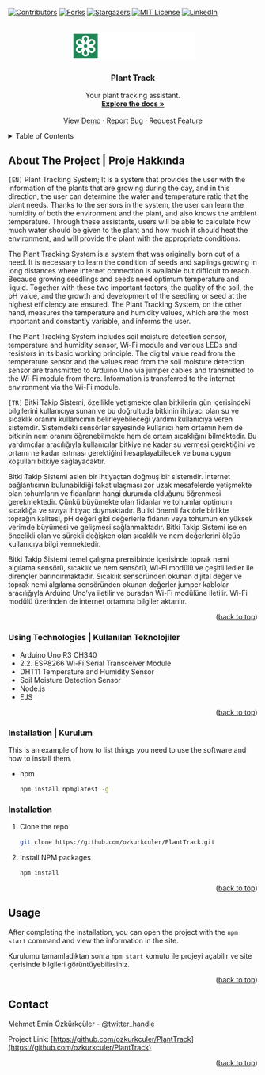 <a name="readme-top"></a>

[![Contributors][contributors-shield]][contributors-url]
[![Forks][forks-shield]][forks-url]
[![Stargazers][stars-shield]][stars-url]
[![MIT License][license-shield]][license-url]
[![LinkedIn][linkedin-shield]][linkedin-url]



<!-- PROJECT LOGO -->
<br />
<div align="center">
  <a href="https://github.com/ozkurkculer/PlantTrack">
    <img src="public/PlantTrack-Logo.png" alt="Logo" width="250">
  </a>

<h3 align="center">Plant Track</h3>

  <p align="center">
    Your plant tracking assistant.
    <br />
    <a href="https://github.com/ozkurkculer/PlantTrack"><strong>Explore the docs »</strong></a>
    <br />
    <br />
    <a href="https://github.com/ozkurkculer/PlantTrack">View Demo</a>
    ·
    <a href="https://github.com/ozkurkculer/PlantTrack/issues">Report Bug</a>
    ·
    <a href="https://github.com/ozkurkculer/PlantTrack/issues">Request Feature</a>
  </p>
</div>



<!-- TABLE OF CONTENTS -->
<details>
  <summary>Table of Contents</summary>
  <ol>
    <li>
      <a href="#about-the-project">About The Project</a>
      <ul>
        <li><a href="#built-with">Built With</a></li>
      </ul>
    </li>
    <li>
      <a href="#getting-started">Getting Started</a>
      <ul>
        <li><a href="#prerequisites">Prerequisites</a></li>
        <li><a href="#installation">Installation</a></li>
      </ul>
    </li>
    <li><a href="#usage">Usage</a></li>
    <li><a href="#roadmap">Roadmap</a></li>
    <li><a href="#contributing">Contributing</a></li>
    <li><a href="#license">License</a></li>
    <li><a href="#contact">Contact</a></li>
    <li><a href="#acknowledgments">Acknowledgments</a></li>
  </ol>
</details>



<!-- ABOUT THE PROJECT -->
## About The Project | Proje Hakkında

`[EN]` 
Plant Tracking System; It is a system that provides the user with the information of the plants that are growing during the day, and in this direction, the user can determine the water and temperature ratio that the plant needs. Thanks to the sensors in the system, the user can learn the humidity of both the environment and the plant, and also knows the ambient temperature. Through these assistants, users will be able to calculate how much water should be given to the plant and how much it should heat the environment, and will provide the plant with the appropriate conditions.

The Plant Tracking System is a system that was originally born out of a need. It is necessary to learn the condition of seeds and saplings growing in long distances where internet connection is available but difficult to reach. Because growing seedlings and seeds need optimum temperature and liquid. Together with these two important factors, the quality of the soil, the pH value, and the growth and development of the seedling or seed at the highest efficiency are ensured. The Plant Tracking System, on the other hand, measures the temperature and humidity values, which are the most important and constantly variable, and informs the user.

The Plant Tracking System includes soil moisture detection sensor, temperature and humidity sensor, Wi-Fi module and various LEDs and resistors in its basic working principle. The digital value read from the temperature sensor and the values read from the soil moisture detection sensor are transmitted to Arduino Uno via jumper cables and transmitted to the Wi-Fi module from there. Information is transferred to the internet environment via the Wi-Fi module.

`[TR]` 
Bitki Takip Sistemi; özellikle yetişmekte olan bitkilerin gün içerisindeki bilgilerini kullanıcıya sunan ve bu doğrultuda bitkinin ihtiyacı olan su ve sıcaklık oranını kullanıcının belirleyebileceği yardımı kullanıcıya veren sistemdir. Sistemdeki sensörler sayesinde kullanıcı hem ortamın hem de bitkinin nem oranını öğrenebilmekte hem de ortam sıcaklığını bilmektedir. Bu yardımcılar aracılığıyla kullanıcılar bitkiye ne kadar su vermesi gerektiğini ve ortamı ne kadar ısıtması gerektiğini hesaplayabilecek ve buna uygun koşulları bitkiye sağlayacaktır.

Bitki Takip Sistemi aslen bir ihtiyaçtan doğmuş bir sistemdir. İnternet bağlantısının bulunabildiği fakat ulaşması zor uzak mesafelerde yetişmekte olan tohumların ve fidanların hangi durumda olduğunu öğrenmesi gerekmektedir. Çünkü büyümekte olan fidanlar ve tohumlar optimum sıcaklığa ve sıvıya ihtiyaç duymaktadır. Bu iki önemli faktörle birlikte toprağın kalitesi, pH değeri gibi değerlerle fidanın veya tohumun en yüksek verimde büyümesi ve gelişmesi sağlanmaktadır. Bitki Takip Sistemi ise en öncelikli olan ve sürekli değişken olan sıcaklık ve nem değerlerini ölçüp kullanıcıya bilgi vermektedir. 

Bitki Takip Sistemi temel çalışma prensibinde içerisinde toprak nemi algılama sensörü, sıcaklık ve nem sensörü, Wi-Fi modülü ve çeşitli ledler ile dirençler barındırmaktadır. Sıcaklık sensöründen okunan dijital değer ve toprak nemi algılama sensöründen okunan değerler jumper kablolar aracılığıyla Arduino Uno’ya iletilir ve buradan Wi-Fi modülüne iletilir. Wi-Fi modülü üzerinden de internet ortamına bilgiler aktarılır. 


<p align="right">(<a href="#readme-top">back to top</a>)</p>



### Using Technologies | Kullanılan Teknolojiler

* Arduino Uno R3 CH340
* 2.2.	ESP8266 Wi-Fi Serial Transceiver Module
* DHT11 Temperature and Humidity Sensor
* Soil Moisture Detection Sensor
* Node.js
* EJS

<p align="right">(<a href="#readme-top">back to top</a>)</p>

### Installation | Kurulum

This is an example of how to list things you need to use the software and how to install them.
* npm
  ```sh
  npm install npm@latest -g
  ```

### Installation

1. Clone the repo
   ```sh
   git clone https://github.com/ozkurkculer/PlantTrack.git
   ```
2. Install NPM packages
   ```sh
   npm install
   ```

<p align="right">(<a href="#readme-top">back to top</a>)</p>



<!-- USAGE EXAMPLES -->
## Usage

After completing the installation, you can open the project with the `npm start` command and view the information in the site.

Kurulumu tamamladıktan sonra `npm start` komutu ile projeyi açabilir ve site içerisinde bilgileri görüntüyebilirsiniz.


<p align="right">(<a href="#readme-top">back to top</a>)</p>






<!-- CONTACT -->
## Contact

Mehmet Emin Özkürkçüler - [@twitter_handle](https://twitter.com/me_ozkurkculer)

Project Link: [https://github.com/ozkurkculer/PlantTrack](https://github.com/ozkurkculer/PlantTrack)

<p align="right">(<a href="#readme-top">back to top</a>)</p>




<!-- MARKDOWN LINKS & IMAGES -->
<!-- https://www.markdownguide.org/basic-syntax/#reference-style-links -->
[contributors-shield]: https://img.shields.io/github/contributors/ozkurkculer/PlantTrack.svg?style=for-the-badge
[contributors-url]: https://github.com/ozkurkculer/PlantTrack/graphs/contributors
[forks-shield]: https://img.shields.io/github/forks/ozkurkculer/PlantTrack.svg?style=for-the-badge
[forks-url]: https://github.com/ozkurkculer/PlantTrack/network/members
[stars-shield]: https://img.shields.io/github/stars/ozkurkculer/PlantTrack.svg?style=for-the-badge
[stars-url]: https://github.com/ozkurkculer/PlantTrack/stargazers
[license-shield]: https://img.shields.io/github/license/ozkurkculer/PlantTrack.svg?style=for-the-badge
[license-url]: https://github.com/ozkurkculer/PlantTrack/blob/master/LICENSE.txt
[linkedin-shield]: https://img.shields.io/badge/-LinkedIn-black.svg?style=for-the-badge&logo=linkedin&colorB=555
[linkedin-url]: https://linkedin.com/in/mehmeteminozkurkculer/
[product-screenshot]: images/screenshot.png
[React.js]: https://img.shields.io/badge/React-20232A?style=for-the-badge&logo=react&logoColor=61DAFB
[React-url]: https://reactjs.org/
